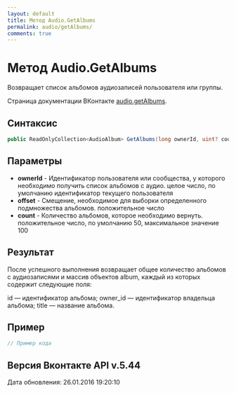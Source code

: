 ```yaml
---
layout: default
title: Метод Audio.GetAlbums
permalink: audio/getAlbums/
comments: true
---
```

# Метод Audio.GetAlbums
Возвращает список альбомов аудиозаписей пользователя или группы.

Страница документации ВКонтакте [audio.getAlbums](https://vk.com/dev/audio.getAlbums).
## Синтаксис
``` csharp
public ReadOnlyCollection<AudioAlbum> GetAlbums(long ownerId, uint? count = null, uint? offset = null)
```

## Параметры
+ **ownerId** - Идентификатор пользователя или сообщества, у которого необходимо получить список альбомов с аудио. целое число, по умолчанию идентификатор текущего пользователя
+ **offset** - Смещение, необходимое для выборки определенного подмножества альбомов. положительное число
+ **count** - Количество альбомов, которое необходимо вернуть. положительное число, по умолчанию 50, максимальное значение 100

## Результат
После успешного выполнения возвращает общее количество альбомов с аудиозаписями и массив объектов album, каждый из которых содержит следующие поля: 

id — идентификатор альбома; 
owner_id — идентификатор владельца альбома; 
title — название альбома.

## Пример
``` csharp
// Пример кода
```

## Версия Вконтакте API v.5.44
Дата обновления: 26.01.2016 19:20:10
